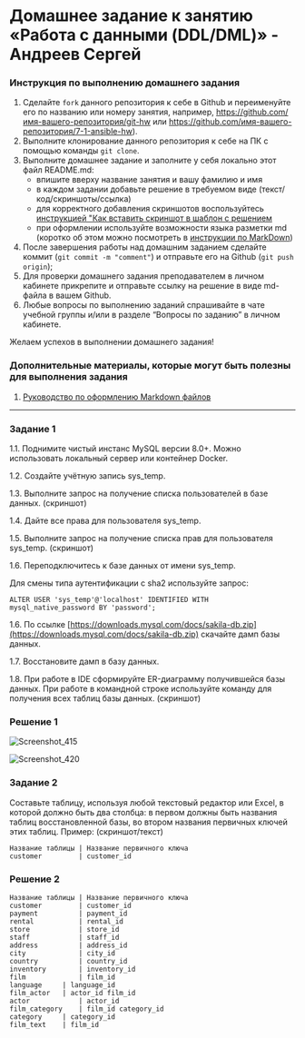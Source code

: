 # Домашнее задание к занятию «Работа с данными (DDL/DML)» - Андреев Сергей


### Инструкция по выполнению домашнего задания

   1. Сделайте `fork` данного репозитория к себе в Github и переименуйте его по названию или номеру занятия, например, https://github.com/имя-вашего-репозитория/git-hw или  https://github.com/имя-вашего-репозитория/7-1-ansible-hw).
   2. Выполните клонирование данного репозитория к себе на ПК с помощью команды `git clone`.
   3. Выполните домашнее задание и заполните у себя локально этот файл README.md:
      - впишите вверху название занятия и вашу фамилию и имя
      - в каждом задании добавьте решение в требуемом виде (текст/код/скриншоты/ссылка)
      - для корректного добавления скриншотов воспользуйтесь [инструкцией "Как вставить скриншот в шаблон с решением](https://github.com/netology-code/sys-pattern-homework/blob/main/screen-instruction.md)
      - при оформлении используйте возможности языка разметки md (коротко об этом можно посмотреть в [инструкции  по MarkDown](https://github.com/netology-code/sys-pattern-homework/blob/main/md-instruction.md))
   4. После завершения работы над домашним заданием сделайте коммит (`git commit -m "comment"`) и отправьте его на Github (`git push origin`);
   5. Для проверки домашнего задания преподавателем в личном кабинете прикрепите и отправьте ссылку на решение в виде md-файла в вашем Github.
   6. Любые вопросы по выполнению заданий спрашивайте в чате учебной группы и/или в разделе “Вопросы по заданию” в личном кабинете.
   
Желаем успехов в выполнении домашнего задания!
   
### Дополнительные материалы, которые могут быть полезны для выполнения задания

1. [Руководство по оформлению Markdown файлов](https://gist.github.com/Jekins/2bf2d0638163f1294637#Code)

---

### Задание 1

1.1. Поднимите чистый инстанс MySQL версии 8.0+. Можно использовать локальный сервер или контейнер Docker.  

1.2. Создайте учётную запись sys_temp.  

1.3. Выполните запрос на получение списка пользователей в базе данных. (скриншот)  
 
1.4. Дайте все права для пользователя sys_temp.  

1.5. Выполните запрос на получение списка прав для пользователя sys_temp. (скриншот)  

1.6. Переподключитесь к базе данных от имени sys_temp.  

Для смены типа аутентификации с sha2 используйте запрос:  
```  
ALTER USER 'sys_temp'@'localhost' IDENTIFIED WITH mysql_native_password BY 'password';  
```
1.6. По ссылке [https://downloads.mysql.com/docs/sakila-db.zip](https://downloads.mysql.com/docs/sakila-db.zip) скачайте дамп базы данных.  

1.7. Восстановите дамп в базу данных.  

1.8. При работе в IDE сформируйте ER-диаграмму получившейся базы данных. При работе в командной строке используйте команду для получения всех таблиц базы данных. (скриншот)  

### Решение 1

![Screenshot_415](https://github.com/SergeiViktorovich/gitlab-hw/assets/143599204/e034ac1a-dd1b-4561-9633-4df644ae0d54)  

![Screenshot_420](https://github.com/SergeiViktorovich/gitlab-hw/assets/143599204/d00a1507-2d36-45eb-a078-6f2fe5332346)  

### Задание 2

Составьте таблицу, используя любой текстовый редактор или Excel, в которой должно быть два столбца: в первом должны быть названия таблиц восстановленной базы, во втором названия первичных ключей этих таблиц. Пример: (скриншот/текст)  
```
Название таблицы | Название первичного ключа
customer         | customer_id
```
### Решение 2
```
Название таблицы | Название первичного ключа
customer         | customer_id
payment	         | payment_id
rental	         | rental_id
store	         | store_id
staff	         | staff_id
address	         | address_id
city	         | city_id
country	         | country_id
inventory   	 | inventory_id
film	         | film_id
language	 | language_id
film_actor	 | actor_id film_id
actor	         | actor_id 
film_category	 | film_id category_id
category	 | category_id
film_text	 | film_id
```
